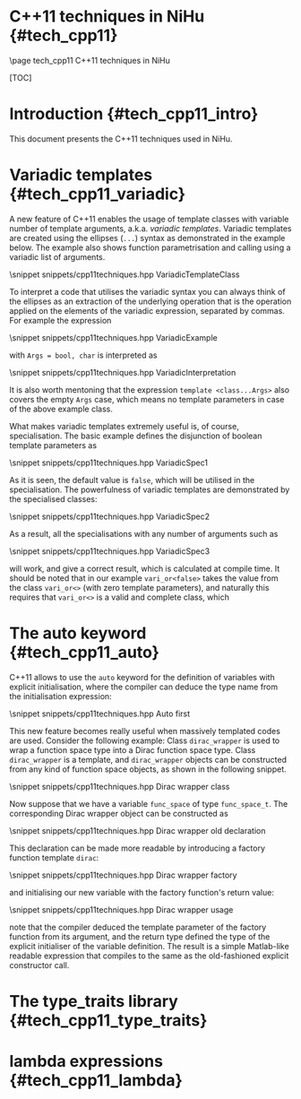 C++11 techniques in NiHu {#tech_cpp11}
========================

\page tech_cpp11 C++11 techniques in NiHu

[TOC]

Introduction {#tech_cpp11_intro}
============

This document presents the C++11 techniques used in NiHu.

Variadic templates {#tech_cpp11_variadic}
==================

A new feature of C++11 enables the usage of template classes with variable number of template arguments, a.k.a. _variadic templates_.
Variadic templates are created using the ellipses (`...`) syntax as demonstrated in the example below.
The example also shows function parametrisation and calling using a variadic list of arguments.

\snippet snippets/cpp11techniques.hpp VariadicTemplateClass

To interpret a code that utilises the variadic syntax you can always think of the ellipses as an extraction of the underlying operation that is the operation applied on the elements of the variadic expression, separated by commas.
For example the expression 

\snippet snippets/cpp11techniques.hpp VariadicExample

with `Args = bool, char` is interpreted as

\snippet snippets/cpp11techniques.hpp VariadicInterpretation

It is also worth mentoning that the expression `template <class...Args>` also covers the empty `Args` case, which means no template parameters in case of the above example class.

What makes variadic templates extremely useful is, of course, specialisation.
The basic example defines the disjunction of boolean template parameters as

\snippet snippets/cpp11techniques.hpp VariadicSpec1
	
As it is seen, the default value is `false`, which will be utilised in the specialisation.
The powerfulness of variadic templates are demonstrated by the specialised classes:

\snippet snippets/cpp11techniques.hpp VariadicSpec2

As a result, all the specialisations with any number of arguments such as

\snippet snippets/cpp11techniques.hpp VariadicSpec3

will work, and give a correct result, which is calculated at compile time.
It should be noted that in our example `vari_or<false>` takes the value from the class `vari_or<>` (with zero template parameters), and naturally this requires that `vari_or<>` is a valid and complete class, which 

The auto keyword {#tech_cpp11_auto}
================

C++11 allows to use the `auto` keyword for the definition of variables with explicit initialisation, where the compiler can deduce the type name from the initialisation expression:

\snippet snippets/cpp11techniques.hpp Auto first

This new feature becomes really useful when massively templated codes are used. Consider the following example: Class `dirac_wrapper` is used to wrap a function space type into a Dirac function space type. Class `dirac_wrapper` is a template, and `dirac_wrapper` objects can be constructed from any kind of function space objects, as shown in the following snippet.

\snippet snippets/cpp11techniques.hpp Dirac wrapper class

Now suppose that we have a variable `func_space` of type `func_space_t`. The corresponding Dirac wrapper object can be constructed as

\snippet snippets/cpp11techniques.hpp Dirac wrapper old declaration

This declaration can be made more readable by introducing a factory function template `dirac`:

\snippet snippets/cpp11techniques.hpp Dirac wrapper factory

and initialising our new variable with the factory function's return value:

\snippet snippets/cpp11techniques.hpp Dirac wrapper usage

note that the compiler deduced the template parameter of the factory function from its argument, and the return type defined the type of the explicit initialiser of the variable definition. The result is a simple Matlab-like readable expression that compiles to the same as the old-fashioned explicit constructor call.

The type_traits library {#tech_cpp11_type_traits}
=======================

lambda expressions {#tech_cpp11_lambda}
==================


